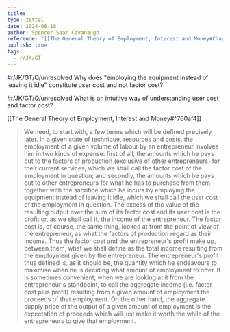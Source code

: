 ```yaml
---
title: 
type: zettel
date: 2024-08-18
author: Spencer Saar Cavanaugh
reference: "[[The General Theory of Employment, Interest and Money#Chapter 3, Section I]]"
publish: true
tags:
  - r/JK/GT
---
```


#r/JK/GT/Q/unresolved Why does "employing the equipment instead of leaving it idle" constitute user cost and not factor cost?

#r/JK/GT/Q/unresolved What is an intuitive way of understanding user cost and factor cost?

[[The General Theory of Employment, Interest and Money#^760af4]]

> We need, to start with, a few terms which will be defined precisely later. In a given state of technique, resources and costs, the employment of a given volume of labour by an entrepreneur involves him in two kinds of expense: first of all, the amounts which he pays out to the factors of production (exclusive of other entrepreneurs) for their current services, which we shall call the factor cost of the employment in question; and secondly, the amounts which he pays out to other entrepreneurs for what he has to purchase from them together with the sacrifice which he incurs by employing the equipment instead of leaving it idle, which we shall call the user cost of the employment in question. The excess of the value of the resulting output over the sum of its factor cost and its user cost is the profit or, as we shall call it, the income of the entrepreneur. The factor cost is, of course, the same thing, looked at from the point of view of the entrepreneur, as what the factors of production regard as their income. Thus the factor cost and the entrepreneur's profit make up, between them, what we shall define as the total income resulting from the employment given by the entrepreneur. The entrepreneur's profit thus defined is, as it should be, the quantity which he endeavours to maximise when he is deciding what amount of employment to offer. It is sometimes convenient, when we are looking at it from the entrepreneur's standpoint, to call the aggregate income (i.e. factor cost plus profit) resulting from a given amount of employment the proceeds of that employment. On the other hand, the aggregate supply price of the output of a given amount of employment is the expectation of proceeds which will just make it worth the while of the entrepreneurs to give that employment.